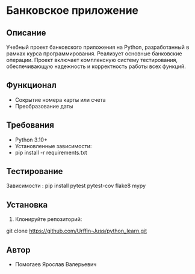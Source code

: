 # Банковское приложение

## Описание
Учебный проект банковского приложения на Python, разработанный в рамках курса программирования. Реализует основные банковские операции.
Проект включает комплексную систему тестирования, обеспечивающую надежность и корректность работы всех функций.

## Функционал
- Сокрытие номера карты или счета
- Преобразование даты 

## Требования
- Python 3.10+
- Установленные зависимости:
- pip install -r requirements.txt


## Тестирование 
Зависимости :
pip install pytest pytest-cov flake8 mypy



## Установка
1. Клонируйте репозиторий:

git clone https://github.com/Urffin-Juss/python_learn.git

## Автор
- Помогаев Ярослав Валерьевич